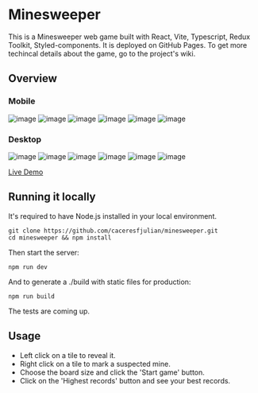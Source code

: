 # Minesweeper

This is a Minesweeper web game built with React, Vite, Typescript, Redux Toolkit, Styled-components. It is deployed on GitHub Pages. To get more techincal details about the game, go to the project's wiki.

## Overview

### Mobile 
![image](https://user-images.githubusercontent.com/47955341/236722177-0fc12e83-a675-489e-98f1-013eb6b448a4.png)
![image](https://user-images.githubusercontent.com/47955341/236722202-e66f712f-c2d1-4345-b245-0b8eba79223f.png)
![image](https://user-images.githubusercontent.com/47955341/236722297-73e39f2a-f5ac-4133-9dd5-5b2ff3f72d58.png)
![image](https://user-images.githubusercontent.com/47955341/236722329-466792fe-b449-4824-9ed7-7123429c71a5.png)
![image](https://user-images.githubusercontent.com/47955341/236722384-d4708348-127b-4655-ae04-6a56056251c9.png)
![image](https://user-images.githubusercontent.com/47955341/236722420-eb56eab5-bdc8-410f-beb6-bee15f1b8a2e.png)

### Desktop 
![image](https://user-images.githubusercontent.com/47955341/236721820-bee569aa-508c-442e-9abe-c2f7dbb66048.png)
![image](https://user-images.githubusercontent.com/47955341/236721915-2865e279-9aae-4ad3-b495-a8266669e378.png)
![image](https://user-images.githubusercontent.com/47955341/236722045-ecbc3bdb-2131-40ac-afa3-ca35e6ee1375.png)
![image](https://user-images.githubusercontent.com/47955341/236722075-a2522c2a-fe18-4c43-bfe8-ff58f45a1bf2.png)
![image](https://user-images.githubusercontent.com/47955341/236722108-bbc3d55d-96c9-436c-93c7-4b862803c06f.png)
![image](https://user-images.githubusercontent.com/47955341/236722124-da1539c2-500b-48a1-a5d8-7d072cdb857d.png)



[Live Demo](https://caceresfjulian.github.io/minesweeper/)

## Running it locally

It's required to have Node.js installed in your local environment.

```
git clone https://github.com/caceresfjulian/minesweeper.git
cd minesweeper && npm install
```

Then start the server:

```
npm run dev
```

And to generate a ./build with static files for production:

```
npm run build
```

The tests are coming up.

## Usage

- Left click on a tile to reveal it.
- Right click on a tile to mark a suspected mine.
- Choose the board size and click the 'Start game' button.
- Click on the 'Highest records' button and see your best records.
